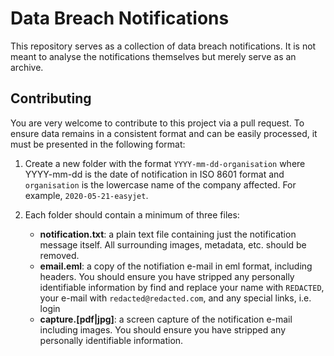 # Data Breach Notifications

This repository serves as a collection of data breach notifications. It is not meant to analyse the notifications themselves but merely serve as an archive.

## Contributing

You are very welcome to contribute to this project via a pull request. To ensure data remains in a consistent format and can be easily processed, it must be presented in the following format:

1. Create a new folder with the format `YYYY-mm-dd-organisation` where YYYY-mm-dd is the date of notification in ISO 8601 format and `organisation` is the lowercase name of the company affected. For example, `2020-05-21-easyjet`.

2. Each folder should contain a minimum of three files:

   * **notification.txt**: a plain text file containing just the notification message itself. All surrounding images, metadata, etc. should be removed.
   * **email.eml**: a copy of the notifiation e-mail in eml format, including headers. You should ensure you have stripped any personally identifiable information by find and replace your name with `REDACTED`, your e-mail with `redacted@redacted.com`, and any special links, i.e. login
   * **capture.[pdf|jpg]**: a screen capture of the notification e-mail including images. You should ensure you have stripped any personally identifiable information.
   
   
